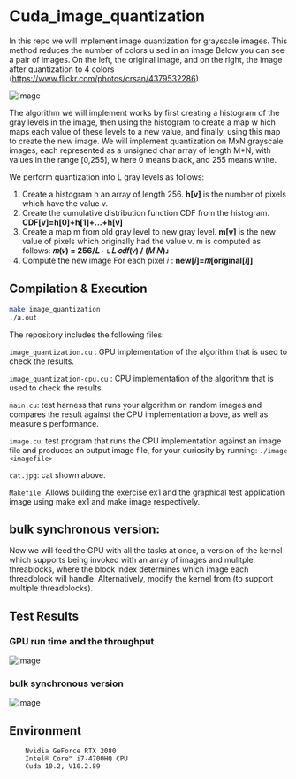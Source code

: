 # Cuda_image_quantization

In this repo we will implement image quantization for grayscale
images. This method reduces the number of colors u sed in an image
Below
you can see a pair of images. On the left, the original image, and on
the right, the image after quantization to 4 colors
(https://www.flickr.com/photos/crsan/4379532286)

![image](https://user-images.githubusercontent.com/37774604/116829540-edf65300-abac-11eb-8f85-b46674a6d00d.png)


The algorithm we will implement works by first creating a histogram of the
gray levels in the image, then using the histogram to create a map w hich
maps each value of these levels to a new value, and finally, using this map to
create the new image.
We will implement quantization on MxN grayscale images, each represented
as a unsigned char array of length M*N, with values in the range [0,255],
w here 0 means black, and 255 means white.


We
perform quantization into L gray levels as follows:
1. Create a histogram h an array of length 256. **h[v]** is the number of pixels
which have the value v.
2. Create the cumulative distribution function CDF from the histogram.
**CDF[v]=h[0]+h[1]+...+h[v]**
3. Create a map m from old gray level to new gray level. **m[v]** is the new
value of pixels which originally had the value v.
m is computed as follows: **𝑚(𝑣) = 256/𝐿 ⋅ ⌊ 𝐿⋅𝑐𝑑𝑓(𝑣) / (𝑀⋅𝑁)⌋**
4. Compute the new image For each pixel 𝑖 : **new[𝑖]=𝑚[original[𝑖]]**

## Compilation & Execution

```bash
make image_quantization
./a.out
```

The repository includes the following files:

`image_quantization.cu`     : GPU implementation of the algorithm that is used to check the results.

`image_quantization-cpu.cu` : CPU implementation of the algorithm that is used to check the results.

`main.cu`: test harness that runs your algorithm on random images and compares the result against the CPU implementation a bove, as
well as measure s performance.

`image.cu`: test program that runs the CPU implementation against an image file and produces an output image file, for your curiosity by running:
`./image <imagefile>`
        
`cat.jpg`: cat shown above.

`Makefile`: Allows building the exercise ex1 and the graphical test application image using make ex1 and make image respectively.

## bulk synchronous version:  
Now we will feed the GPU with all the tasks at once, a version of the kernel which supports being invoked with an array of
images and mulitple threablocks, where the block index determines which image each
threadblock will handle. Alternatively, modify the kernel from (to support multiple threadblocks).

## Test Results


### GPU run time and the throughput
![image](https://user-images.githubusercontent.com/37774604/116829598-3a419300-abad-11eb-8fe2-9ba3af2c5254.png)

### bulk synchronous version
![image](https://user-images.githubusercontent.com/37774604/116829607-462d5500-abad-11eb-8c03-d3e38a67663f.png)


## Environment
        Nvidia GeForce RTX 2080
        Intel® Core™ i7-4700HQ CPU
        Cuda 10.2, V10.2.89

